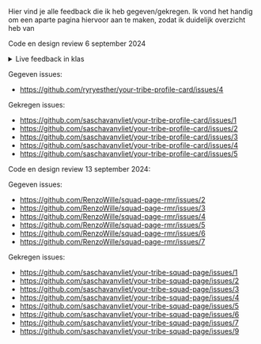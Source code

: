 Hier vind je alle feedback die ik heb gegeven/gekregen. Ik vond het handig om een aparte pagina hiervoor aan te maken, zodat ik duidelijk overzicht heb van 

Code en design review 6 september 2024

<details> <summary> Live feedback in klas </summary>

![image0 (8)](https://github.com/user-attachments/assets/02bcee30-94ea-4196-8ce5-622ea250d72d)
</details>

Gegeven issues:
- https://github.com/ryryesther/your-tribe-profile-card/issues/4

Gekregen issues:
- https://github.com/saschavanvliet/your-tribe-profile-card/issues/1
- https://github.com/saschavanvliet/your-tribe-profile-card/issues/2
- https://github.com/saschavanvliet/your-tribe-profile-card/issues/3
- https://github.com/saschavanvliet/your-tribe-profile-card/issues/4
- https://github.com/saschavanvliet/your-tribe-profile-card/issues/5

Code en design review 13 september 2024:

Gegeven issues:
- https://github.com/RenzoWille/squad-page-rmr/issues/2
- https://github.com/RenzoWille/squad-page-rmr/issues/3
- https://github.com/RenzoWille/squad-page-rmr/issues/4
- https://github.com/RenzoWille/squad-page-rmr/issues/5
- https://github.com/RenzoWille/squad-page-rmr/issues/6
- https://github.com/RenzoWille/squad-page-rmr/issues/7

Gekregen issues:
- https://github.com/saschavanvliet/your-tribe-squad-page/issues/1
- https://github.com/saschavanvliet/your-tribe-squad-page/issues/2
- https://github.com/saschavanvliet/your-tribe-squad-page/issues/3
- https://github.com/saschavanvliet/your-tribe-squad-page/issues/4
- https://github.com/saschavanvliet/your-tribe-squad-page/issues/5
- https://github.com/saschavanvliet/your-tribe-squad-page/issues/6
- https://github.com/saschavanvliet/your-tribe-squad-page/issues/7
- https://github.com/saschavanvliet/your-tribe-squad-page/issues/9